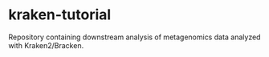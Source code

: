 # kraken-tutorial
Repository containing downstream analysis of metagenomics data analyzed with Kraken2/Bracken.
